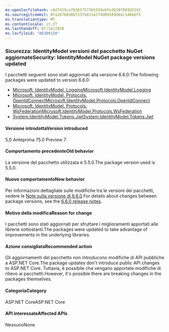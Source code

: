 ```yaml
---
ms.openlocfilehash: c8d7d19ca703657573b555dabfe3b397003d21d1
ms.sourcegitcommit: 0fa2b7b658bf137e813a7f4d09589d64c148ebf5
ms.translationtype: MT
ms.contentlocale: it-IT
ms.lasthandoff: 07/14/2020
ms.locfileid: "86309150"
---
```

### <a name="security-identitymodel-nuget-package-versions-updated"></a><span data-ttu-id="496e4-101">Sicurezza: IdentityModel versioni del pacchetto NuGet aggiornate</span><span class="sxs-lookup"><span data-stu-id="496e4-101">Security: IdentityModel NuGet package versions updated</span></span>

<span data-ttu-id="496e4-102">I pacchetti seguenti sono stati aggiornati alla versione 6.6.0:</span><span class="sxs-lookup"><span data-stu-id="496e4-102">The following packages were updated to version 6.6.0:</span></span>

- [<span data-ttu-id="496e4-103">Microsoft. IdentityModel. Logging</span><span class="sxs-lookup"><span data-stu-id="496e4-103">Microsoft.IdentityModel.Logging</span></span>](https://www.nuget.org/packages/Microsoft.IdentityModel.Logging)
- [<span data-ttu-id="496e4-104">Microsoft. IdentityModel. Protocols. OpenIdConnect</span><span class="sxs-lookup"><span data-stu-id="496e4-104">Microsoft.IdentityModel.Protocols.OpenIdConnect</span></span>](https://www.nuget.org/packages/Microsoft.IdentityModel.Protocols.OpenIdConnect)
- [<span data-ttu-id="496e4-105">Microsoft. IdentityModel. Protocols. WsFederation</span><span class="sxs-lookup"><span data-stu-id="496e4-105">Microsoft.IdentityModel.Protocols.WsFederation</span></span>](https://www.nuget.org/packages/Microsoft.IdentityModel.Protocols.WsFederation)
- [<span data-ttu-id="496e4-106">System.IdentityModel.Tokens.Jwt</span><span class="sxs-lookup"><span data-stu-id="496e4-106">System.IdentityModel.Tokens.Jwt</span></span>](https://www.nuget.org/packages/System.IdentityModel.Tokens.Jwt)

#### <a name="version-introduced"></a><span data-ttu-id="496e4-107">Versione introdotta</span><span class="sxs-lookup"><span data-stu-id="496e4-107">Version introduced</span></span>

<span data-ttu-id="496e4-108">5,0 Anteprima 7</span><span class="sxs-lookup"><span data-stu-id="496e4-108">5.0 Preview 7</span></span>

#### <a name="old-behavior"></a><span data-ttu-id="496e4-109">Comportamento precedente</span><span class="sxs-lookup"><span data-stu-id="496e4-109">Old behavior</span></span>

<span data-ttu-id="496e4-110">La versione del pacchetto utilizzata è 5.5.0.</span><span class="sxs-lookup"><span data-stu-id="496e4-110">The package version used is 5.5.0.</span></span>

#### <a name="new-behavior"></a><span data-ttu-id="496e4-111">Nuovo comportamento</span><span class="sxs-lookup"><span data-stu-id="496e4-111">New behavior</span></span>

<span data-ttu-id="496e4-112">Per informazioni dettagliate sulle modifiche tra le versioni dei pacchetti, vedere le [Note sulla versione di 6.6.0](https://github.com/AzureAD/azure-activedirectory-identitymodel-extensions-for-dotnet/releases/tag/6.6.0).</span><span class="sxs-lookup"><span data-stu-id="496e4-112">For details about changes between package versions, see the [6.6.0 release notes](https://github.com/AzureAD/azure-activedirectory-identitymodel-extensions-for-dotnet/releases/tag/6.6.0).</span></span>

#### <a name="reason-for-change"></a><span data-ttu-id="496e4-113">Motivo della modifica</span><span class="sxs-lookup"><span data-stu-id="496e4-113">Reason for change</span></span>

<span data-ttu-id="496e4-114">I pacchetti sono stati aggiornati per sfruttare i miglioramenti apportati alle librerie sottostanti.</span><span class="sxs-lookup"><span data-stu-id="496e4-114">The packages were updated to take advantage of improvements in the underlying libraries.</span></span>

#### <a name="recommended-action"></a><span data-ttu-id="496e4-115">Azione consigliata</span><span class="sxs-lookup"><span data-stu-id="496e4-115">Recommended action</span></span>

<span data-ttu-id="496e4-116">Gli aggiornamenti del pacchetto non introducono modifiche di API pubbliche a ASP.NET Core.</span><span class="sxs-lookup"><span data-stu-id="496e4-116">The package updates don't introduce public API changes to ASP.NET Core.</span></span> <span data-ttu-id="496e4-117">Tuttavia, è possibile che vengano apportate modifiche di rilievo ai pacchetti.</span><span class="sxs-lookup"><span data-stu-id="496e4-117">However, it's possible there are breaking changes in the packages themselves.</span></span>

#### <a name="category"></a><span data-ttu-id="496e4-118">Categoria</span><span class="sxs-lookup"><span data-stu-id="496e4-118">Category</span></span>

<span data-ttu-id="496e4-119">ASP.NET Core</span><span class="sxs-lookup"><span data-stu-id="496e4-119">ASP.NET Core</span></span>

#### <a name="affected-apis"></a><span data-ttu-id="496e4-120">API interessate</span><span class="sxs-lookup"><span data-stu-id="496e4-120">Affected APIs</span></span>

<span data-ttu-id="496e4-121">Nessuno</span><span class="sxs-lookup"><span data-stu-id="496e4-121">None</span></span>

<!--

#### Affected APIs

Not detectable via API analysis

-->
